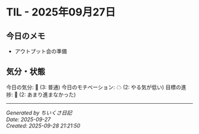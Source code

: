 # TIL - 2025年09月27日

## 今日のメモ
 - アウトプット会の準備

## 気分・状態
今日の気分: 🙂 (3: 普通)
今日のモチベーション: ☁ (2: やる気が低い)
目標の進捗: 🌰 (2: あまり進まなかった)

---
*Generated by ちいくさ日記*  
*Date: 2025-09-27*  
*Created: 2025-09-28 21:21:50*
